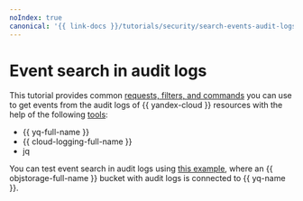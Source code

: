 ```yaml
---
noIndex: true
canonical: '{{ link-docs }}/tutorials/security/search-events-audit-logs'
---
```


# Event search in audit logs

This tutorial provides common [requests, filters, and commands](examples.md) you can use to get events from the audit logs of {{ yandex-cloud }} resources with the help of the following [tools](tools.md):

* {{ yq-full-name }}
* {{ cloud-logging-full-name }}
* jq

You can test event search in audit logs using [this example](query.md), where an {{ objstorage-full-name }} bucket with audit logs is connected to {{ yq-name }}.

